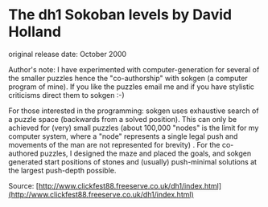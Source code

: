 # The dh1 Sokoban levels by David Holland

original release date: October 2000

Author's note: I have experimented with computer-generation for several of the smaller puzzles hence the "co-authorship" with sokgen (a computer program of mine). If you like the puzzles email me and if you have stylistic criticisms direct them to sokgen :-)

For those interested in the programming: sokgen uses exhaustive search of a puzzle space (backwards from a solved position). This can only be achieved for (very) small puzzles (about 100,000 "nodes" is the limit for my computer system, where a "node" represents a single legal push and movements of the man are not represented for brevity) . For the co-authored puzzles, I designed the maze and placed the goals, and sokgen generated start positions of stones and (usually) push-minimal solutions at the largest push-depth possible. 

Source: [http://www.clickfest88.freeserve.co.uk/dh1/index.html](http://www.clickfest88.freeserve.co.uk/dh1/index.html)
